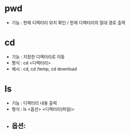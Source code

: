 # pwd
- 기능 : 현재 디렉터리 위치 확인 / 현재 디렉터리의 절대 경로 출력

# cd 
- 기능 : 지정한 디렉터리로 이동
- 형식 : cd <디렉터리>
- 예시 : cd, cd /temp, cd download

# ls
- 기능 : 디렉터리 내용 출력
- 형식 : ls <옵션> <디렉터리(파일)>
- 옵션:
	- 